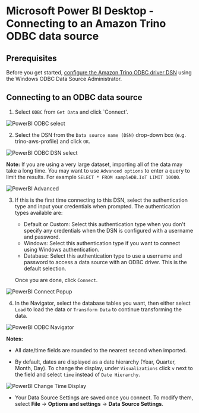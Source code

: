 # Microsoft Power BI Desktop - Connecting to an Amazon Trino ODBC data source

## Prerequisites
Before you get started, [configure the Amazon Trino ODBC driver DSN](windows-dsn-configuration.md) using the Windows ODBC Data Source Administrator. 

## Connecting to an ODBC data source

1. Select `ODBC` from `Get Data` and click `Connect'.

![PowerBI ODBC select](../images/get_data_odbc.png)

2. Select the DSN from the `Data source name (DSN)` drop-down box (e.g. trino-aws-profile) and click `OK`.

![PowerBI ODBC DSN select](../images/from_odbc.png)

   **Note:** If you are using a very large dataset, importing all of the data may take a long time. You may want to use `Advanced options` to enter a query to limit the results. For example `SELECT * FROM sampleDB.IoT LIMIT 10000`.

![PowerBI Advanced](../images/from_odbc_advanced.png)

3. If this is the first time connecting to this DSN, select the authentication type and input your credentials when prompted. The authentication types available are:

    * Default or Custom: Select this authentication type when you don't specify any credentials when the DSN is configured with a username and password.
    * Windows: Select this authentication type if you want to connect using Windows authentication.
    * Database: Select this authentication type to use a username and password to access a data source with an ODBC driver. This is the default selection.

   Once you are done, click `Connect`.

![PowerBI Connect Popup](../images/odbc_connect.png)

4. In the Navigator, select the database tables you want, then either select `Load` to load the data or `Transform Data` to continue transforming the data.

![PowerBI ODBC Navigator](../images/odbc_navigator.png)

**Notes:**

* All date/time fields are rounded to the nearest second when imported.

* By default, dates are displayed as a date hierarchy (Year, Quarter, Month, Day). To change the display, under `Visualizations` click `v` next to the field and select `time` instead of `Date Hierarchy`.

![PowerBI Change Time Display](../images/change_date_time_display.png)

* Your Data Source Settings are saved once you connect. To modify them, select **File** -> **Options and settings** -> **Data Source Settings**.